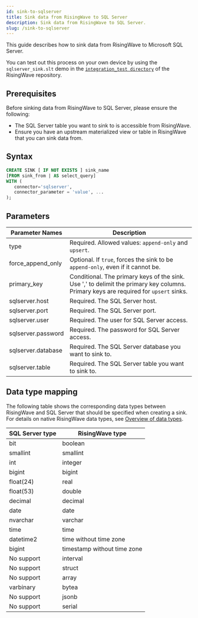 ```yaml
---
id: sink-to-sqlserver
title: Sink data from RisingWave to SQL Server
description: Sink data from RisingWave to SQL Server.
slug: /sink-to-sqlserver
---
```

<head>
  <link rel="canonical" href="https://docs.risingwave.com/docs/current/sink-to-sqlserver/" />
</head>

This guide describes how to sink data from RisingWave to Microsoft SQL Server.

You can test out this process on your own device by using the `sqlserver_sink.slt` demo in the [`integration_test directory`](https://github.com/risingwavelabs/risingwave/tree/main/integration_tests) of the RisingWave repository.

## Prerequisites

Before sinking data from RisingWave to SQL Server, please ensure the following:

- The SQL Server table you want to sink to is accessible from RisingWave.
- Ensure you have an upstream materialized view or table in RisingWave that you can sink data from.

## Syntax

```sql
CREATE SINK [ IF NOT EXISTS ] sink_name
[FROM sink_from | AS select_query]
WITH (
   connector='sqlserver',
   connector_parameter = 'value', ...
);
```

## Parameters

| Parameter Names | Description |
| --------------- | ---------------------------------------------------------------------- |
| type | Required. Allowed values: `append-only` and `upsert`. |
| force_append_only | Optional. If `true`, forces the sink to be `append-only`, even if it cannot be. |
| primary_key | Conditional. The primary keys of the sink. Use ',' to delimit the primary key columns. Primary keys are required for `upsert` sinks. |
| sqlserver.host | Required. The SQL Server host. |
| sqlserver.port | Required. The SQL Server port. |
| sqlserver.user | Required. The user for SQL Server access. |
| sqlserver.password | Required. The password for SQL Server access. |
| sqlserver.database | Required. The SQL Server database you want to sink to. |
| sqlserver.table | Required. The SQL Server table you want to sink to. |

## Data type mapping

The following table shows the corresponding data types between RisingWave and SQL Server that should be specified when creating a sink. For details on native RisingWave data types, see [Overview of data types](/sql/sql-data-types.md).

| SQL Server type | RisingWave type |
|------------|-----------------|
|bit | boolean |
|smallint | smallint |
|int | integer |
|bigint | bigint |
|float(24) | real |
|float(53) | double |
|decimal | decimal |
|date | date |
|nvarchar | varchar |
|time | time |
|datetime2 | time without time zone |
|bigint | timestamp without time zone |
|No support | interval |
|No support | struct |
|No support | array |
|varbinary | bytea |
|No support | jsonb |
|No support | serial |